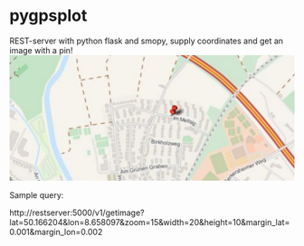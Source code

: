 # pygpsplot

REST-server with python flask and smopy,
supply coordinates and get an image with a pin!
<img src="getimage.png" />

Sample query:

http://restserver:5000/v1/getimage?lat=50.166204&lon=8.658097&zoom=15&width=20&height=10&margin_lat=0.001&margin_lon=0.002

